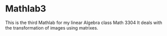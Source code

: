 # Mathlab3
This is the third Mathlab for my linear Algebra class Math 3304 
It deals with the transformation of images using matrixes. 
